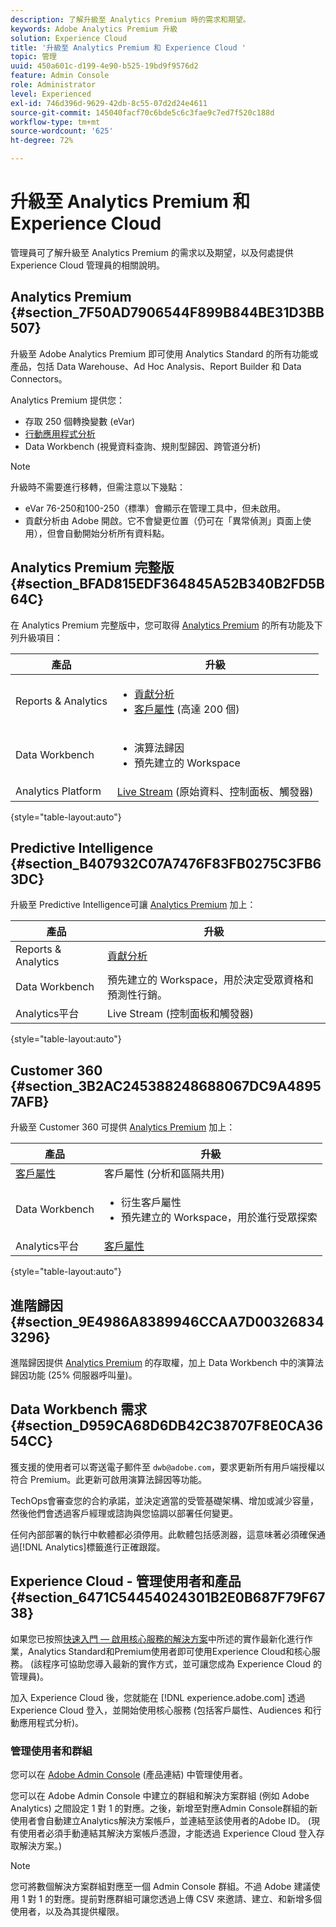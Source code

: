 ```yaml
---
description: 了解升級至 Analytics Premium 時的需求和期望。
keywords: Adobe Analytics Premium 升級
solution: Experience Cloud
title: '升級至 Analytics Premium 和 Experience Cloud '
topic: 管理
uuid: 450a601c-d199-4e90-b525-19bd9f9576d2
feature: Admin Console
role: Administrator
level: Experienced
exl-id: 746d396d-9629-42db-8c55-07d2d24e4611
source-git-commit: 145040facf70c6bde5c6c3fae9c7ed7f520c188d
workflow-type: tm+mt
source-wordcount: '625'
ht-degree: 72%

---
```


# 升級至 Analytics Premium 和 Experience Cloud

管理員可了解升級至 Analytics Premium 的需求以及期望，以及何處提供 Experience Cloud 管理員的相關說明。

## Analytics Premium {#section_7F50AD7906544F899B844BE31D3BB507}

升級至 Adobe Analytics Premium 即可使用 Analytics Standard 的所有功能或產品，包括 Data Warehouse、Ad Hoc Analysis、Report Builder 和 Data Connectors。

Analytics Premium 提供您：

* 存取 250 個轉換變數 (eVar)
* [行動應用程式分析](https://experienceleague.adobe.com/docs/mobile-services/using/home.html?lang=zh-Hant)
* Data Workbench (視覺資料查詢、規則型歸因、跨管道分析)

>[!NOTE]
>
>升級時不需要進行移轉，但需注意以下幾點：
>
>* eVar 76-250和100-250（標準）會顯示在管理工具中，但未啟用。
>* 貢獻分析由 Adobe 開啟。它不會變更位置（仍可在「異常偵測」頁面上使用），但會自動開始分析所有資料點。


## Analytics Premium 完整版 {#section_BFAD815EDF364845A52B340B2FD5B64C}

在 Analytics Premium 完整版中，您可取得 [Analytics Premium](upgrade-to-analytics-premium.md#section_7F50AD7906544F899B844BE31D3BB507) 的所有功能及下列升級項目：

| 產品 | 升級 |
|--- |--- |
| Reports &amp; Analytics | <ul><li>[貢獻分析](https://experienceleague.adobe.com/docs/analytics/analyze/analysis-workspace/virtual-analyst/contribution-analysis/ca-tokens.html?lang=en)</li><li>[客戶屬性](attributes.md#concept_ACFEE7C8B8E94875BA0825CDF4913AF1) (高達 200 個)</li></ul> |
| Data Workbench | <ul><li>演算法歸因</li><li>預先建立的 Workspace</li></ul> |
| Analytics Platform | [Live Stream](https://github.com/AdobeDocs/analytics-1.4-apis/blob/master/docs/live-stream-api/index.md) (原始資料、控制面板、觸發器) |

{style=&quot;table-layout:auto&quot;}

## Predictive Intelligence {#section_B407932C07A7476F83FB0275C3FB63DC}

升級至 Predictive Intelligence可讓 [Analytics Premium](upgrade-to-analytics-premium.md#section_7F50AD7906544F899B844BE31D3BB507) 加上：

| 產品 | 升級 |
|---|---|
| Reports &amp; Analytics | [貢獻分析](https://experienceleague.adobe.com/docs/analytics/analyze/analysis-workspace/virtual-analyst/contribution-analysis/ca-tokens.html?lang=en) |
| Data Workbench | 預先建立的 Workspace，用於決定受眾資格和預測性行銷。 |
| Analytics平台 | Live Stream (控制面板和觸發器) |

{style=&quot;table-layout:auto&quot;}

## Customer 360 {#section_3B2AC245388248688067DC9A48957AFB}

升級至 Customer 360 可提供 [Analytics Premium](upgrade-to-analytics-premium.md#section_7F50AD7906544F899B844BE31D3BB507) 加上：

| 產品 | 升級 |
|--- |--- |
| [客戶屬性](attributes.md) | 客戶屬性 (分析和區隔共用) |
| Data Workbench | <ul><li>衍生客戶屬性</li><li>預先建立的 Workspace，用於進行受眾探索</li></ul> |
| Analytics平台 | [客戶屬性](attributes.md) |

{style=&quot;table-layout:auto&quot;}

## 進階歸因 {#section_9E4986A8389946CCAA7D003268343296}

進階歸因提供 [Analytics Premium](upgrade-to-analytics-premium.md#section_7F50AD7906544F899B844BE31D3BB507) 的存取權，加上 Data Workbench 中的演算法歸因功能 (25% 伺服器呼叫量)。

## Data Workbench 需求 {#section_D959CA68D6DB42C38707F8E0CA3654CC}

獲支援的使用者可以寄送電子郵件至 `dwb@adobe.com`，要求更新所有用戶端授權以符合 Premium。此更新可啟用演算法歸因等功能。

TechOps會審查您的合約承諾，並決定適當的受管基礎架構、增加或減少容量，然後他們會透過客戶經理或諮詢與您協調以部署任何變更。

任何內部部署的執行中軟體都必須停用。此軟體包括感測器，這意味著必須確保通過[!DNL Analytics]標籤進行正確跟蹤。

## Experience Cloud - 管理使用者和產品 {#section_6471C54454024301B2E0B687F79F6738}

如果您已按照[快速入門 — 啟用核心服務的解決方案](core-services.md#concept_07ED1D5C64234E77976E6D572E78FB9C)中所述的實作最新化進行作業，Analytics Standard和Premium使用者即可使用Experience Cloud和核心服務。 (該程序可協助您導入最新的實作方式，並可讓您成為 Experience Cloud 的管理員)。

加入 Experience Cloud 後，您就能在 [!DNL experience.adobe.com] 透過 Experience Cloud 登入，並開始使用核心服務 (包括客戶屬性、Audiences 和行動應用程式分析)。

### 管理使用者和群組

您可以在 [Adobe Admin Console](https://helpx.adobe.com/tw/enterprise/using/admin-console.html) (產品連結) 中管理使用者。

您可以在 Adobe Admin Console 中建立的群組和解決方案群組 (例如 Adobe Analytics) 之間設定 1 對 1 的對應。之後，新增至對應Admin Console群組的新使用者會自動建立Analytics解決方案帳戶，並連結至該使用者的Adobe ID。 (現有使用者必須手動連結其解決方案帳戶憑證，才能透過 Experience Cloud 登入存取解決方案。)

>[!NOTE]
>
>您可將數個解決方案群組對應至一個 Admin Console 群組。不過 Adobe 建議使用 1 對 1 的對應。提前對應群組可讓您透過上傳 CSV 來邀請、建立、和新增多個使用者，以及為其提供權限。
